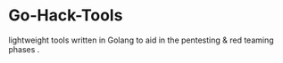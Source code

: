 # Go-Hack-Tools
lightweight tools  written in Golang to aid in the pentesting &amp; red teaming phases .
